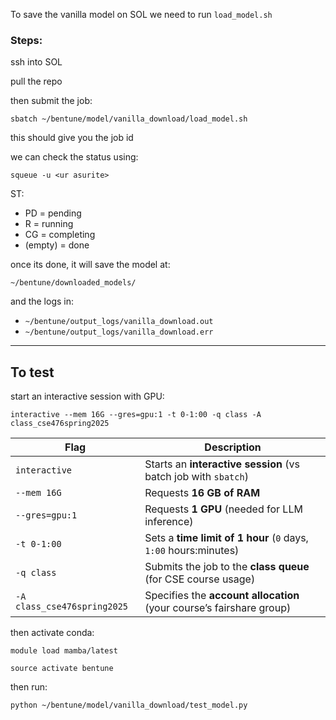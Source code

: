 To save the vanilla model on SOL we need to run `load_model.sh`

### Steps:

ssh into SOL

pull the repo

then submit the job:

`sbatch ~/bentune/model/vanilla_download/load_model.sh`

this should give you the job id

we can check the status using:

`squeue -u <ur asurite>`

ST:
- PD = pending
- R = running
- CG = completing
- (empty) = done

once its done, it will save the model at:

``~/bentune/downloaded_models/``

and the logs in:
- ``~/bentune/output_logs/vanilla_download.out``
- ``~/bentune/output_logs/vanilla_download.err``

---

## To test

start an interactive session with GPU:

`interactive --mem 16G --gres=gpu:1 -t 0-1:00 -q class -A class_cse476spring2025`

| Flag                         | Description                                                             |
|------------------------------|-------------------------------------------------------------------------|
| `interactive`                | Starts an **interactive session** (vs batch job with `sbatch`)         |
| `--mem 16G`                  | Requests **16 GB of RAM**                                               |
| `--gres=gpu:1`               | Requests **1 GPU** (needed for LLM inference)                          |
| `-t 0-1:00`                  | Sets a **time limit of 1 hour** (`0` days, `1:00` hours:minutes)       |
| `-q class`                   | Submits the job to the **class queue** (for CSE course usage)          |
| `-A class_cse476spring2025` | Specifies the **account allocation** (your course’s fairshare group)   |



then activate conda:

`module load mamba/latest`

`source activate bentune`

then run:

`python ~/bentune/model/vanilla_download/test_model.py`